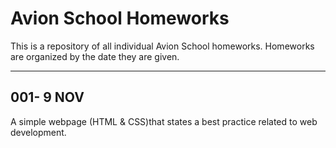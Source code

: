 # Avion School Homeworks
This is a repository of all individual Avion School homeworks. Homeworks are organized by the date they are given.

---
## 001- 9 NOV
A simple webpage (HTML & CSS)that states a best practice related to web development.